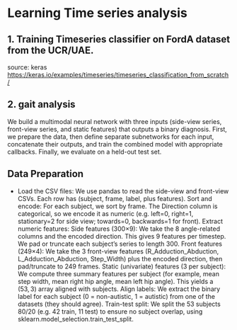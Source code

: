 # Learning Time series analysis

## 1. Training Timeseries classifier on FordA dataset from the UCR/UAE.
source: keras https://keras.io/examples/timeseries/timeseries_classification_from_scratch/

## 2. gait analysis
We build a multimodal neural network with three inputs (side-view series, front-view series, and static features) that outputs a binary diagnosis. First, we prepare the data, then define separate subnetworks for each input, concatenate their outputs, and train the combined model with appropriate callbacks. Finally, we evaluate on a held-out test set.

## Data Preparation
* Load the CSV files: We use pandas to read the side-view and front-view CSVs. Each row has (subject, frame, label, plus features).
Sort and encode: For each subject, we sort by frame. The Direction column is categorical, so we encode it as numeric (e.g. left=0, right=1, stationary=2 for side view; towards=0, backwards=1 for front).
Extract numeric features:
Side features (300×9): We take the 8 angle-related columns and the encoded direction. This gives 9 features per timestep. We pad or truncate each subject’s series to length 300.
Front features (249×4): We take the 3 front-view features (R_Adduction_Abduction, L_Adduction_Abduction, Step_Width) plus the encoded direction, then pad/truncate to 249 frames.
Static (univariate) features (3 per subject): We compute three summary features per subject (for example, mean step width, mean right hip angle, mean left hip angle). This yields a (53, 3) array aligned with subjects.
Align labels: We extract the binary label for each subject (0 = non-autistic, 1 = autistic) from one of the datasets (they should agree).
Train-test split: We split the 53 subjects 80/20 (e.g. 42 train, 11 test) to ensure no subject overlap, using sklearn.model_selection.train_test_split.


